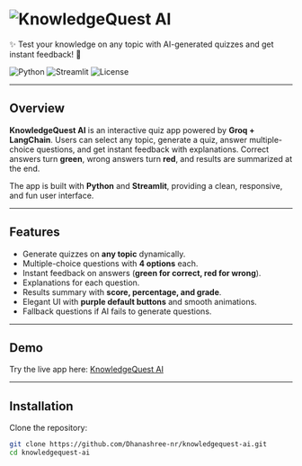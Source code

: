 # ![KnowledgeQuest AI](https://img.shields.io/badge/KnowledgeQuest-AI-purple)  
✨ Test your knowledge on any topic with AI-generated quizzes and get instant feedback! 🚀

![Python](https://img.shields.io/badge/Python-3.13-blue) ![Streamlit](https://img.shields.io/badge/Streamlit-1.49.1-orange) ![License](https://img.shields.io/badge/License-MIT-green)

---

## Overview
**KnowledgeQuest AI** is an interactive quiz app powered by **Groq + LangChain**. Users can select any topic, generate a quiz, answer multiple-choice questions, and get instant feedback with explanations. Correct answers turn **green**, wrong answers turn **red**, and results are summarized at the end.

The app is built with **Python** and **Streamlit**, providing a clean, responsive, and fun user interface.

---

## Features
- Generate quizzes on **any topic** dynamically.
- Multiple-choice questions with **4 options** each.
- Instant feedback on answers (**green for correct, red for wrong**).
- Explanations for each question.
- Results summary with **score, percentage, and grade**.
- Elegant UI with **purple default buttons** and smooth animations.
- Fallback questions if AI fails to generate questions.

---

## Demo
Try the live app here: [KnowledgeQuest AI](https://knowledgequest-ai-tsvwydecujwsmynxda8okh.streamlit.app)

---

## Installation
Clone the repository:  
```bash
git clone https://github.com/Dhanashree-nr/knowledgequest-ai.git
cd knowledgequest-ai
